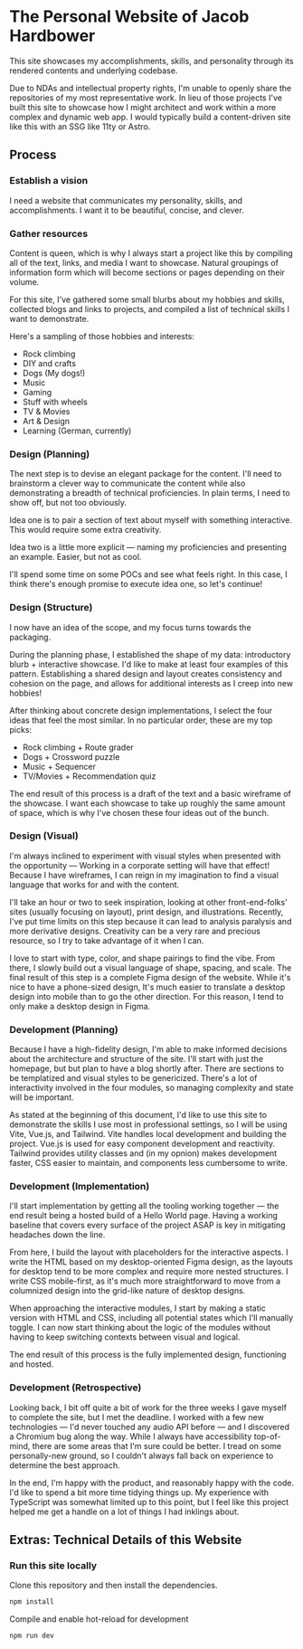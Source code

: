 # The Personal Website of Jacob Hardbower

This site showcases my accomplishments, skills, and personality through its rendered contents and underlying codebase.

Due to NDAs and intellectual property rights, I'm unable to openly share the repositories of my most representative work. In lieu of those projects I've built this site to showcase how I might architect and work within a more complex and dynamic web app. I would typically build a content-driven site like this with an SSG like 11ty or Astro.

## Process

### Establish a vision

I need a website that communicates my personality, skills, and accomplishments. I want it to be beautiful, concise, and clever.

### Gather resources

Content is queen, which is why I always start a project like this by compiling all of the text, links, and media I want to showcase. Natural groupings of information form which will become sections or pages depending on their volume.

For this site, I've gathered some small blurbs about my hobbies and skills, collected blogs and links to projects, and compiled a list of technical skills I want to demonstrate.

Here's a sampling of those hobbies and interests:

- Rock climbing
- DIY and crafts
- Dogs (My dogs!)
- Music
- Gaming
- Stuff with wheels
- TV & Movies
- Art & Design
- Learning (German, currently)

### Design (Planning)

The next step is to devise an elegant package for the content. I'll need to brainstorm a clever way to communicate the content while also demonstrating a breadth of technical proficiencies. In plain terms, I need to show off, but not too obviously.

Idea one is to pair a section of text about myself with something interactive. This would require some extra creativity.

Idea two is a little more explicit — naming my proficiencies and presenting an example. Easier, but not as cool.

I'll spend some time on some POCs and see what feels right. In this case, I think there's enough promise to execute idea one, so let's continue!

### Design (Structure)

I now have an idea of the scope, and my focus turns towards the packaging.

During the planning phase, I established the shape of my data: introductory blurb + interactive showcase. I'd like to make at least four examples of this pattern. Establishing a shared design and layout creates consistency and cohesion on the page, and allows for additional interests as I creep into new hobbies!

After thinking about concrete design implementations, I select the four ideas that feel the most similar. In no particular order, these are my top picks:

- Rock climbing + Route grader
- Dogs + Crossword puzzle
- Music + Sequencer
- TV/Movies + Recommendation quiz

The end result of this process is a draft of the text and a basic wireframe of the showcase. I want each showcase to take up roughly the same amount of space, which is why I've chosen these four ideas out of the bunch.

### Design (Visual)

I'm always inclined to experiment with visual styles when presented with the opportunity — Working in a corporate setting will have that effect! Because I have wireframes, I can reign in my imagination to find a visual language that works for and with the content.

I'll take an hour or two to seek inspiration, looking at other front-end-folks' sites (usually focusing on layout), print design, and illustrations. Recently, I've put time limits on this step because it can lead to analysis paralysis and more derivative designs. Creativity can be a very rare and precious resource, so I try to take advantage of it when I can.

I love to start with type, color, and shape pairings to find the vibe. From there, I slowly build out a visual language of shape, spacing, and scale. The final result of this step is a complete Figma design of the website. While it's nice to have a phone-sized design, It's much easier to translate a desktop design into mobile than to go the other direction. For this reason, I tend to only make a desktop design in Figma.

### Development (Planning)

Because I have a high-fidelity design, I'm able to make informed decisions about the architecture and structure of the site. I'll start with just the homepage, but but plan to have a blog shortly after. There are sections to be templatized and visual styles to be genericized. There's a lot of interactivity involved in the four modules, so managing complexity and state will be important.

As stated at the beginning of this document, I'd like to use this site to demonstrate the skills I use most in professional settings, so I will be using Vite, Vue.js, and Tailwind. Vite handles local development and building the project. Vue.js is used for easy component development and reactivity. Tailwind provides utility classes and (in my opnion) makes development faster, CSS easier to maintain, and components less cumbersome to write.

### Development (Implementation)

I'll start implementation by getting all the tooling working together — the end result being a hosted build of a Hello World page. Having a working baseline that covers every surface of the project ASAP is key in mitigating headaches down the line.

From here, I build the layout with placeholders for the interactive aspects. I write the HTML based on my desktop-oriented Figma design, as the layouts for desktop tend to be more complex and require more nested structures. I write CSS mobile-first, as it's much more straightforward to move from a columnized design into the grid-like nature of desktop designs.

When approaching the interactive modules, I start by making a static version with HTML and CSS, including all potential states which I'll manually toggle. I can now start thinking about the logic of the modules without having to keep switching contexts between visual and logical.

The end result of this process is the fully implemented design, functioning and hosted.

### Development (Retrospective)

Looking back, I bit off quite a bit of work for the three weeks I gave myself to complete the site, but I met the deadline. I worked with a few new technologies — I'd never touched any audio API before — and I discovered a Chromium bug along the way. While I always have accessibility top-of-mind, there are some areas that I'm sure could be better. I tread on some personally-new ground, so I couldn't always fall back on experience to determine the best approach.

In the end, I'm happy with the product, and reasonably happy with the code. I'd like to spend a bit more time tidying things up. My experience with TypeScript was somewhat limited up to this point, but I feel like this project helped me get a handle on a lot of things I had inklings about.

## Extras: Technical Details of this Website

### Run this site locally

Clone this repository and then install the dependencies.

```sh
npm install
```

Compile and enable hot-reload for development

```sh
npm run dev
```
